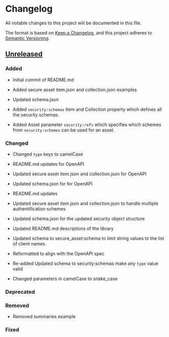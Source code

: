 # Changelog
All notable changes to this project will be documented in this file.

The format is based on [Keep a Changelog](https://keepachangelog.com/en/1.0.0/),
and this project adheres to [Semantic Versioning](https://semver.org/spec/v2.0.0.html).

## [Unreleased]

### Added
- Initial commit of README.md
- Added secure asset item.json and collection.json examples
- Updated schema.json

- Added `security:schemas` Item and Collection property which defines all the security schemas.
- Added Asset parameter `security:refs` which specifies which schemes from `security:schemes` can be used for an asset.

### Changed

- Changed `type` keys to camelCase

- README.md updates for OpenAPI
- Updated secure asset item.json and collection.json for OpenAPI
- Updated schema.json for for OpenAPI

- README.md updates
- Updated secure asset item.json and collection.json to handle multiple authentification schemes
- Updated schema.json for the updated security object structure

- Updated README.md descriptions of the library

- Updated schema to secure_asset:schema to limit string values to the list of client names.

- Reformatted to align with the OpenAPI spec
- Re-added Updated schema to security:schemas make any `type` value valid
- Changed parameters in camelCase to snake_case

### Deprecated

### Removed

- Removed summaries example

### Fixed

[Unreleased]: <https://github.com/stac-extensions/secure-assets/compare/v1.0.0...HEAD>
